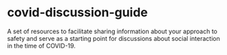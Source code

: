 # covid-discussion-guide
A set of resources to facilitate sharing information about your approach to safety and serve as a starting point for discussions about social interaction in the time of COVID-19.
